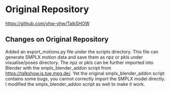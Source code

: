 # Original Repository

https://github.com/yhw-yhw/TalkSHOW

## Changes on Original Repository

Added an export_motions.py file under the scripts directory. This file can generate SMPLX motion data and save them as npz or pkls under visualise/poses directory. The npz or pkls can be further imported into Blender with the smplx_blender_addon script from https://talkshow.is.tue.mpg.de/. Yet the original smplx_blender_addon script contains some bugs, you cannot correctly import the SMPLX model directly. I modified the smplx_blender_addon script as well to make it work.


